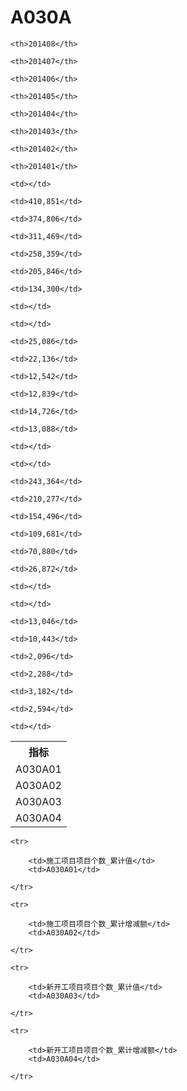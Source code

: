 A030A
======


<table>

<tr>
    <th>指标</th>
    
    <th>201408</th>
    
    <th>201407</th>
    
    <th>201406</th>
    
    <th>201405</th>
    
    <th>201404</th>
    
    <th>201403</th>
    
    <th>201402</th>
    
    <th>201401</th>
    
</tr>


<tr>
    <td>A030A01</td>
    
    <td></td>
    
    <td>410,851</td>
    
    <td>374,806</td>
    
    <td>311,469</td>
    
    <td>258,359</td>
    
    <td>205,846</td>
    
    <td>134,300</td>
    
    <td></td>
    

</tr>

<tr>
    <td>A030A02</td>
    
    <td></td>
    
    <td>25,086</td>
    
    <td>22,136</td>
    
    <td>12,542</td>
    
    <td>12,839</td>
    
    <td>14,726</td>
    
    <td>13,088</td>
    
    <td></td>
    

</tr>

<tr>
    <td>A030A03</td>
    
    <td></td>
    
    <td>243,364</td>
    
    <td>210,277</td>
    
    <td>154,496</td>
    
    <td>109,681</td>
    
    <td>70,880</td>
    
    <td>26,872</td>
    
    <td></td>
    

</tr>

<tr>
    <td>A030A04</td>
    
    <td></td>
    
    <td>13,046</td>
    
    <td>10,443</td>
    
    <td>2,096</td>
    
    <td>2,288</td>
    
    <td>3,182</td>
    
    <td>2,594</td>
    
    <td></td>
    

</tr>


</table>

<table>
    
    <tr>

        <td>施工项目项目个数_累计值</td>
        <td>A030A01</td>

    </tr>
    
    <tr>

        <td>施工项目项目个数_累计增减额</td>
        <td>A030A02</td>

    </tr>
    
    <tr>

        <td>新开工项目项目个数_累计值</td>
        <td>A030A03</td>

    </tr>
    
    <tr>

        <td>新开工项目项目个数_累计增减额</td>
        <td>A030A04</td>

    </tr>
    
</table>